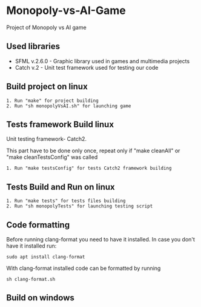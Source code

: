 # Monopoly-vs-AI-Game
Project of Monopoly vs AI game

## Used libraries
* SFML v.2.6.0 - Graphic library used in games and multimedia projects
* Catch v.2 - Unit test framework used for testing our code

## Build project on linux
    1. Run "make" for project building
    2. Run "sh monopolyVsAI.sh" for launching game

## Tests framework Build linux
Unit testing framework-  Catch2.

This part have to be done only once, repeat only if "make cleanAll" or "make cleanTestsConfig" was called
    
    1. Run "make testsConfig" for tests Catch2 framework building

## Tests Build and Run on linux
    1. Run "make tests" for tests files building
    2. Run "sh monopolyTests" for launching testing script

## Code formatting
Before running clang-format you need to have it installed. In case you don't have it installed run:

    sudo apt install clang-format

With clang-format installed code can be formatted by running

    sh clang-format.sh

## Build on windows
